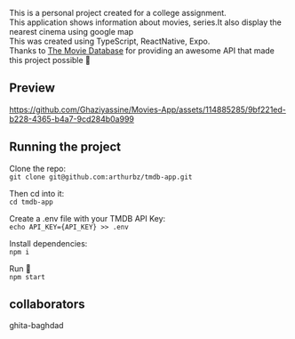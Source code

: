
This is a personal project created for a college assignment.<br>
This application  shows information about movies, series.It also display the nearest cinema using google map<br>
This was created using TypeScript, ReactNative, Expo.<br>
Thanks to <a href="https://www.themoviedb.org">The Movie Database</a> for providing an awesome API that made this project possible 🤠<br>

## Preview


https://github.com/Ghaziyassine/Movies-App/assets/114885285/9bf221ed-b228-4365-b4a7-9cd284b0a999



## Running the project

Clone the repo: <br>
`git clone git@github.com:arthurbz/tmdb-app.git`

Then cd into it:<br>
`cd tmdb-app`

Create a .env file with your TMDB API Key:<br>
`echo API_KEY={API_KEY} >> .env`

Install dependencies:<br>
`npm i`

Run 🤠<br>
`npm start`



## collaborators 
ghita-baghdad
